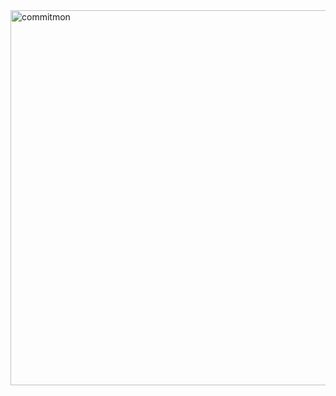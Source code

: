 <a href="https://github.com/doongjun/commitmon">
  <img alt="commitmon" src="https://commitmon.me/adventure?username=Hyung-Seok&theme=transparent" width="600px" />
</a>
